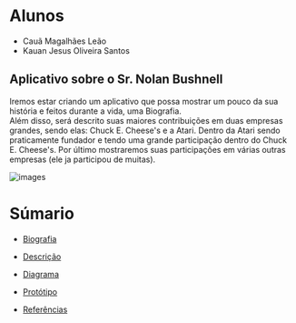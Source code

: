 # Alunos
- Cauã Magalhães Leão
- Kauan Jesus Oliveira Santos

## Aplicativo sobre o Sr. Nolan Bushnell
Iremos estar criando um aplicativo que possa mostrar um pouco da sua história e feitos durante a vida, uma Biografia.<br>
Além disso, será descrito suas maiores contribuições em duas empresas grandes, sendo elas: Chuck E. Cheese's e a Atari. Dentro da Atari sendo praticamente fundador e tendo uma grande participação dentro do Chuck E. Cheese's. Por último mostraremos suas participações em várias outras empresas (ele ja participou de muitas).

![images](https://github.com/user-attachments/assets/bdcefe85-10b4-466f-9195-544b0ab95d01)

# Súmario
- <a href="https://github.com/MrMagalhaes/Nolan-Bushnell/wiki/Biografia">Biografia</a>

- <a href="https://github.com/MrMagalhaes/Nolan-Bushnell/wiki/Descri%C3%A7%C3%A3o">Descrição</a>

- <a href="https://github.com/MrMagalhaes/Nolan-Bushnell/wiki/Diagrama">Diagrama</a>

- <a href="https://github.com/MrMagalhaes/Nolan-Bushnell/wiki/Prot%C3%B3tipo">Protótipo</a>

- <a href="https://github.com/MrMagalhaes/Nolan-Bushnell/wiki/Refer%C3%AAncias">Referências</a>
